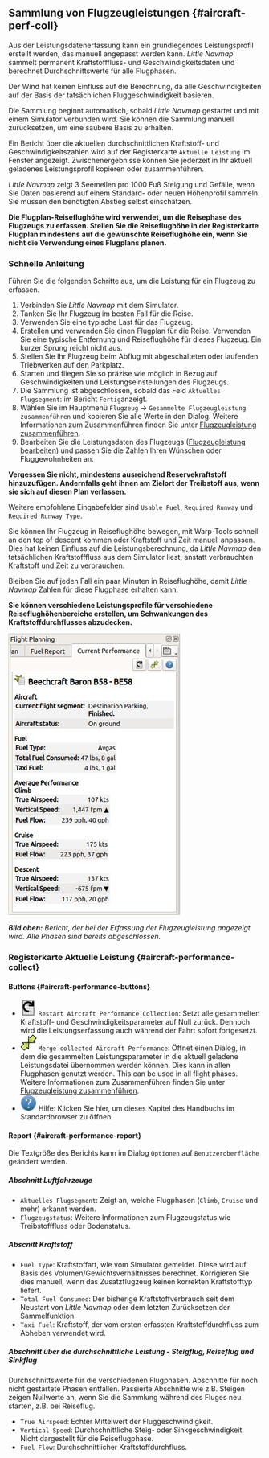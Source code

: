 ## Sammlung von Flugzeugleistungen {#aircraft-perf-coll}

Aus der Leistungsdatenerfassung kann ein grundlegendes Leistungsprofil erstellt werden, das manuell angepasst werden kann. _Little Navmap_  sammelt permanent Kraftstofffluss- und Geschwindigkeitsdaten und berechnet Durchschnittswerte für alle Flugphasen.

Der Wind hat keinen Einfluss auf die Berechnung, da alle Geschwindigkeiten auf der Basis der tatsächlichen Fluggeschwindigkeit basieren.

Die Sammlung beginnt automatisch, sobald _Little Navmap_  gestartet und mit einem Simulator verbunden wird. Sie können die Sammlung manuell zurücksetzen, um eine saubere Basis zu erhalten.

Ein Bericht über die aktuellen durchschnittlichen Kraftstoff- und Geschwindigkeitszahlen wird auf der Registerkarte `Aktuelle Leistung` im Fenster angezeigt.  Zwischenergebnisse können Sie jederzeit in Ihr aktuell geladenes Leistungsprofil kopieren oder zusammenführen.

_Little Navmap_ zeigt 3 Seemeilen pro 1000 Fuß Steigung und Gefälle, wenn Sie Daten basierend auf einem Standard- oder neuen Höhenprofil sammeln. Sie müssen  den benötigten Abstieg selbst einschätzen.

**Die Flugplan-Reiseflughöhe wird verwendet, um die Reisephase des Flugzeugs zu erfassen. Stellen Sie die Reiseflughöhe in der Registerkarte Flugplan mindestens auf die gewünschte Reiseflughöhe ein, wenn Sie nicht die Verwendung eines Flugplans planen.**

### Schnelle Anleitung

Führen Sie die folgenden Schritte aus, um die Leistung für ein Flugzeug zu erfassen.

1. Verbinden Sie _Little Navmap_ mit dem Simulator.
2. Tanken Sie Ihr Flugzeug im besten Fall für die Reise.
3. Verwenden Sie eine typische Last für das Flugzeug.
4. Erstellen und verwenden Sie einen Flugplan für die Reise. Verwenden Sie eine typische Entfernung und Reiseflughöhe für dieses Flugzeug. Ein kurzer Sprung reicht nicht aus.
5. Stellen Sie Ihr Flugzeug beim Abflug mit abgeschalteten oder laufenden Triebwerken auf den Parkplatz.
6. Starten und fliegen Sie so präzise wie möglich in Bezug auf Geschwindigkeiten und Leistungseinstellungen des Flugzeugs.
7. Die Sammlung ist abgeschlossen, sobald das Feld `Aktuelles Flugsegment`:  im Bericht `Fertig`anzeigt.
8. Wählen Sie im Hauptmenü `Flugzeug` -> `Gesammelte Flugzeugleistung zusammenführen` und kopieren Sie alle Werte in den Dialog. Weitere Informationen zum Zusammenführen finden Sie unter [Flugzeugleistung zusammenführen](AIRCRAFTPERFMERGE.md).
9. Bearbeiten Sie die Leistungsdaten des Flugzeugs ([Flugzeugleistung bearbeiten](AIRCRAFTPERFEDIT.md)) und passen Sie die Zahlen Ihren Wünschen oder Fluggewohnheiten an.

**Vergessen Sie nicht, mindestens ausreichend Reservekraftstoff hinzuzufügen. Andernfalls geht ihnen am Zielort der Treibstoff aus, wenn sie sich auf diesen Plan verlassen.**

Weitere empfohlene Eingabefelder sind `Usable Fuel`, `Required Runway` und `Required Runway Type`.

Sie können Ihr Flugzeug in Reiseflughöhe bewegen, mit Warp-Tools schnell an den top of descent kommen oder Kraftstoff und Zeit manuell anpassen. Dies hat keinen Einfluss auf die Leistungsberechnung, da _Little Navmap_ den tatsächlichen Kraftstofffluss aus dem Simulator liest, anstatt verbrauchten Kraftstoff und Zeit zu verbrauchen.

Bleiben Sie auf jeden Fall ein paar Minuten in Reiseflughöhe, damit _Little Navmap_  Zahlen für diese Flugphase erhalten kann.

**Sie können verschiedene Leistungsprofile für verschiedene Reiseflughöhenbereiche erstellen, um Schwankungen des Kraftstoffdurchflusses abzudecken.**

![Collecting Aircraft Performance](../images/perf_collect.jpg "Collecting Aircraft Performance")

_**Bild oben:** Bericht, der bei der Erfassung der Flugzeugleistung angezeigt wird. Alle Phasen sind bereits abgeschlossen._

### Registerkarte Aktuelle Leistung {#aircraft-performance-collect}

#### Buttons {#aircraft-performance-buttons}

* ![Restart Aircraft Performance Collection](../images/icons/aircraftperfreset.png "Restart Aircraft Performance Collection") `Restart Aircraft Performance Collection`: Setzt alle gesammelten Kraftstoff- und Geschwindigkeitsparameter auf Null zurück. Dennoch wird die Leistungserfassung auch während der Fahrt sofort fortgesetzt.
* ![Merge collected Aircraft Performance](../images/icons/aircraftperfmerge.png "Merge collected Aircraft Performance") `Merge collected Aircraft Performance`: Öffnet einen Dialog, in dem die gesammelten Leistungsparameter in die aktuell geladene Leistungsdatei übernommen werden können. Dies kann in allen Flugphasen genutzt werden. This can be used in all flight phases. Weitere Informationen zum Zusammenführen finden Sie unter [Flugzeugleistung zusammenführen](AIRCRAFTPERFMERGE.md).
* ![Help](../images/icons/help.png "Help") Hilfe: Klicken Sie hier, um dieses Kapitel des Handbuchs im Standardbrowser zu öffnen.

#### Report {#aircraft-performance-report}

Die Textgröße des Berichts kann im Dialog `Optionen` auf `Benutzeroberfläche` geändert werden.

##### Abschnitt Luftfahrzeuge

* `Aktuelles Flugsegment`: Zeigt an, welche Flugphasen (`Climb`, `Cruise` und mehr) erkannt werden.
* `Flugzeugstatus`: Weitere Informationen zum Flugzeugstatus wie Treibstofffluss oder Bodenstatus.

##### Abscnitt Kraftstoff

* `Fuel Type`: Kraftstoffart, wie vom Simulator gemeldet. Diese wird auf Basis des Volumen/Gewichtsverhältnisses berechnet. Korrigieren Sie dies manuell, wenn das Zusatzflugzeug keinen korrekten Kraftstofftyp liefert.
* `Total Fuel Consumed`: Der bisherige Kraftstoffverbrauch seit dem Neustart von _Little Navmap_ oder dem letzten Zurücksetzen der Sammelfunktion.
* `Taxi Fuel`: Kraftstoff, der vom ersten erfassten Kraftstoffdurchfluss zum Abheben verwendet wird.

##### Abschnitt über die durchschnittliche Leistung - Steigflug, Reiseflug und Sinkflug

Durchschnittswerte für die verschiedenen Flugphasen. Abschnitte für noch nicht gestartete Phasen entfallen. Passierte Abschnitte wie z.B. Steigen zeigen Nullwerte an, wenn Sie die Sammlung während des Fluges neu starten, z.B. bei Reiseflug.

* `True Airspeed`: Echter Mittelwert der Fluggeschwindigkeit.
* `Vertical Speed`: Durchschnittliche Steig- oder Sinkgeschwindigkeit. Nicht dargestellt für die Reiseflugphase.
* `Fuel Flow`: Durchschnittlicher Kraftstoffdurchfluss.
